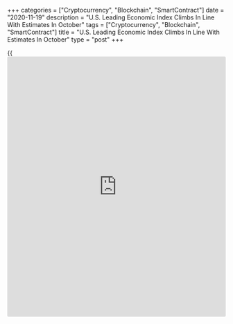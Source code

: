 +++
categories = ["Cryptocurrency", "Blockchain", "SmartContract"]
date = "2020-11-19"
description = "U.S. Leading Economic Index Climbs In Line With Estimates In October"
tags = ["Cryptocurrency", "Blockchain", "SmartContract"]
title = "U.S. Leading Economic Index Climbs In Line With Estimates In October"
type = "post"
+++

{{<iframe id="large-banner" src="https://www.bounty.group/#slide=17.0" width="100%" height="600" scrolling="no" style="border: 0px solid rgb(216, 221, 230); border-radius: 3px;">}}

A reading on leading U.S. economic indicators increased in line with
economist estimates in the month of October, according to a report
released by the Conference Board on Thursday.

The Conference Board said its leading economic index climbed by 0.7
percent in October, matching the increase seen in the previous month as
well as expectations.

Ataman Ozyildirim, Senior Director of Economic Research at The
Conference Board, said the continued advance by the index reflected
widespread improvements despite weakness from housing permits and
consumers' outlook on economic conditions.

"However, the leading index has been decelerating in recent months,
which suggests growth will moderate significantly in the final months of
2020, slowing down from the unusually rapid pace in Q3," Ozyildirim
said.

He added, "Furthermore, downside risks to growth from a second wave of
COVID-19 and high unemployment persist."

The report said the coincident economic index also increased by 0.5
percent in October after rising by 0.4 percent in September.

Meanwhile, the lagging economic index inched up by 0.1 percent in
October following a 0.3 percent drop in the previous month.

For comments and feedback [contact](https://www.playgroundfx.com/contact/): editorial@rtt[news](https://www.letsplayfx.com/blog/forex-news-website/).com

[Economic News][1]

 **What parts of the world are seeing the best (and worst) economic
performances lately? Click[here][2] to check out our [Econ Scorecard][2]
and find out! See up-to-the-moment [ranking](https://www.playgroundfx.com/blog/crypto-exchange-ranking/)s for the best and worst
performers in [GDP][3], [unemployment rate][4], [inflation][2] and much
more.**

   1. www.rtt[news](https://www.letsplayfx.com/blog/forex-news-website/).com/Content/EconomicNews.aspx
   2. www.rtt[news](https://www.letsplayfx.com/blog/forex-news-website/).com/economic-scorecard/world-rank/CPI/highest-performance.aspx
   3. www.rtt[news](https://www.letsplayfx.com/blog/forex-news-website/).com/economic-scorecard/world-rank/GDP/highest-performance.aspx
   4. www.rtt[news](https://www.letsplayfx.com/blog/forex-news-website/).com/economic-scorecard/world-rank/unemployment-rate/lowest-performance.aspx